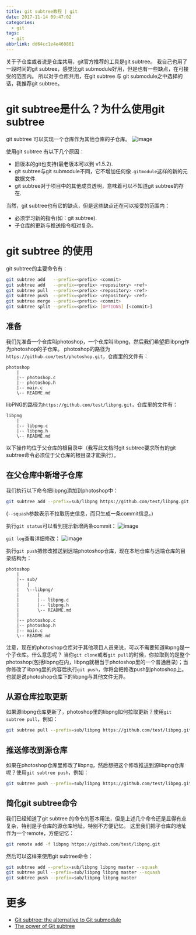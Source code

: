 ```yaml
---
title: git subtree教程 | git
date: 2017-11-14 09:47:02
categories:
  - git
tags:
  - git
abbrlink: dd64cc1e4e460861
---
```


关于子仓库或者说是仓库共用，git官方推荐的工具是git subtree。 我自己也用了一段时间的git subtree，感觉比git submodule好用，但是也有一些缺点，在可接受的范围内。
所以对于仓库共用，在git subtree 与 git submodule之中选择的话，我推荐git subtree。

# git subtree是什么？为什么使用git subtree

git subtree 可以实现一个仓库作为其他仓库的子仓库。
![image](http://oxnimkw03.bkt.clouddn.com/BeforeAfterGitSubtreeDiagram.png)

使用git subtree 有以下几个原因：
* 旧版本的git也支持(最老版本可以到 v1.5.2).
* git subtree与git submodule不同，它不增加任何像`.gitmodule`这样的新的元数据文件.
* git subtree对于项目中的其他成员透明，意味着可以不知道git subtree的存在.

当然，git subtree也有它的缺点，但是这些缺点还在可以接受的范围内：
* 必须学习新的指令(如：git subtree).
* 子仓库的更新与推送指令相对复杂。

# git subtree 的使用


git subtree的主要命令有：
```sh
git subtree add   --prefix=<prefix> <commit>
git subtree add   --prefix=<prefix> <repository> <ref>
git subtree pull  --prefix=<prefix> <repository> <ref>
git subtree push  --prefix=<prefix> <repository> <ref>
git subtree merge --prefix=<prefix> <commit>
git subtree split --prefix=<prefix> [OPTIONS] [<commit>]
```

## 准备

我们先准备一个仓库叫photoshop，一个仓库叫libpng，然后我们希望把libpng作为photoshop的子仓库。
photoshop的路径为`https://github.com/test/photoshop.git`，仓库里的文件有：
```
photoshop
    |
    |-- photoshop.c
    |-- photoshop.h
    |-- main.c
    \-- README.md
```
libPNG的路径为`https://github.com/test/libpng.git`，仓库里的文件有：
```
libpng
    |
    |-- libpng.c
    |-- libpng.h
    \-- README.md
```

以下操作均位于父仓库的根目录中（我写此文档时git subtree要求所有的git subtree命令必须位于父仓库的根目录才能执行）。

## 在父仓库中新增子仓库

我们执行以下命令把libpng添加到photoshop中：
```sh
git subtree add --prefix=sub/libpng https://github.com/test/libpng.git master --squash
```
(`--squash`参数表示不拉取历史信息，而只生成一条commit信息。)

执行`git status`可以看到提示新增两条commit：
![image](http://oxnimkw03.bkt.clouddn.com/git_status.png)

`git log`查看详细修改：
![image](http://oxnimkw03.bkt.clouddn.com/git_log.png)

执行`git push`把修改推送到远端photoshop仓库，现在本地仓库与远端仓库的目录结构为：
```
photoshop
    |
    |-- sub/
    |   |
    |   \--libpng/
    |       |
    |       |-- libpng.c
    |       |-- libpng.h
    |       \-- README.md
    |
    |-- photoshop.c
    |-- photoshop.h
    |-- main.c
    \-- README.md
```

注意，现在的photoshop仓库对于其他项目人员来说，可以不需要知道libpng是一个子仓库。什么意思呢？
当你`git clone`或者`git pull`的时候，你拉取到的是整个photoshop(包括libpng在内，libpng就相当于photoshop里的一个普通目录)；当你修改了libpng里的内容后执行`git push`，你将会把修改push到photoshop上。
也就是说photoshop仓库下的libpng与其他文件无异。

## 从源仓库拉取更新

如果源libpng仓库更新了，photoshop里的libpng如何拉取更新？使用`git subtree pull`，例如：
```sh
git subtree pull --prefix=sub/libpng https://github.com/test/libpng.git master --squash
```

## 推送修改到源仓库

如果在photoshop仓库里修改了libpng，然后想把这个修改推送到源libpng仓库呢？使用`git subtree push`，例如：
```sh
git subtree push --prefix=sub/libpng https://github.com/test/libpng.git master
```

## 简化git subtree命令

我们已经知道了git subtree 的命令的基本用法，但是上述几个命令还是显得有点复杂，特别是子仓库的源仓库地址，特别不方便记忆。
这里我们把子仓库的地址作为一个remote，方便记忆：
```sh
git remote add -f libpng https://github.com/test/libpng.git
```
然后可以这样来使用git subtree命令：
```sh
git subtree add --prefix=sub/libpng libpng master --squash
git subtree pull --prefix=sub/libpng libpng master --squash
git subtree push --prefix=sub/libpng libpng master
```

# 更多

* [Git subtree: the alternative to Git submodule](https://www.atlassian.com/blog/git/alternatives-to-git-submodule-git-subtree)
* [The power of Git subtree](https://legacy-developer.atlassian.com/blog/2015/05/the-power-of-git-subtree/)
